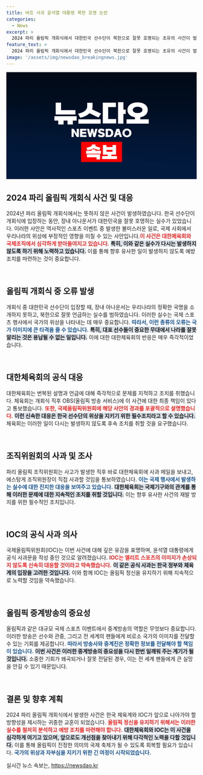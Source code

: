 ```yaml
---
title: 바흐 사과 윤석열 대통령 북한 호명 논란
categories:
  - News
excerpt: >
  2024 파리 올림픽 개회식에서 대한민국 선수단이 북한으로 잘못 호명되는 초유의 사건이 발생했습니다. 대한체육회는 즉각적으로 공식 항의하고, 조직위원장은 사과를 약속했습니다. 이 사태의 배경과 경과를 확인하세요!
feature_text: >
  2024 파리 올림픽 개회식에서 대한민국 선수단이 북한으로 잘못 호명되는 초유의 사건이 발생했습니다. 대한체육회는 즉각적으로 공식 항의하고, 조직위원장은 사과를 약속했습니다. 이 사태의 배경과 경과를 확인하세요!
image: '/assets/img/newsdao_breakingnews.jpg'
---
```


<p><img src="/assets/img/newsdao_breakingnews.jpg" alt="cryptoinkorea 속보" /></p>

<h2 data-ke-size="size26">2024 파리 올림픽 개회식 사건 및 대응</h2>

<p data-ke-size="size16">2024년 파리 올림픽 개회식에서는 뜻하지 않은 사건이 발생하였습니다. 한국 선수단이 개회식에 입장하는 동안, 장내 아나운서가 대한민국을 잘못 호명하는 실수가 있었습니다. 이러한 사안은 역사적인 스포츠 이벤트 중 발생한 불미스러운 일로, 국제 사회에서 우리나라의 위상에 부정적인 영향을 미칠 수 있는 사안입니다.<b><span style="color: #ee2323;">이 사건은 대한체육회와 국제조직에서 심각하게 받아들여지고 있습니다.</span></b> <b><span style="background-color: #21538527;">특히, 이와 같은 실수가 다시는 발생하지 않도록 하기 위해 노력하고 있습니다.</span></b> 이를 통해 향후 유사한 일이 발생하지 않도록 예방 조치를 마련하는 것이 중요합니다.</p>

<p data-ke-size="size16">&nbsp;</p>

<h2 data-ke-size="size26">올림픽 개회식 중 오류 발생</h2>

<p data-ke-size="size16">개회식 중 대한민국 선수단이 입장할 때, 장내 아나운서는 우리나라의 정확한 국명을 소개하지 못하고, 북한으로 잘못 언급하는 실수를 범하였습니다. 이러한 실수는 국제 스포츠 행사에서 국가의 위상을 나타내는 데 매우 중요합니다. <b><span style="color: #1a5490;">따라서, 이런 종류의 오류는 국가 이미지에 큰 타격을 줄 수 있습니다.</span></b> <b><span style="background-color: #21538527;">특히, 대표 선수들이 중요한 무대에서 나라를 잘못 알리는 것은 용납될 수 없는 일입니다.</span></b> 이에 대한 대한체육회의 반응은 매우 즉각적이었습니다.</p>

<p data-ke-size="size16">&nbsp;</p>

<h2 data-ke-size="size26">대한체육회의 공식 대응</h2>

<p data-ke-size="size16">대한체육회는 번복된 설명과 언급에 대해 즉각적으로 문제를 지적하고 조치를 취했습니다. 체육회는 개회식 직후 OBS(올림픽 방송 서비스)에 이 사건에 대한 최종 책임이 있다고 통보했습니다. <b><span style="color: #ee2323;">또한, 국제올림픽위원회에 해당 사안의 경과를 포괄적으로 설명했습니다.</span></b> <b><span style="background-color: #21538527;">이런 신속한 대응은 한국 선수단의 위상을 지키기 위한 필수조치라고 할 수 있습니다.</span></b> 체육회는 이러한 일이 다시는 발생하지 않도록 후속 조치를 취할 것을 요구했습니다.</p>

<p data-ke-size="size16">&nbsp;</p>

<h2 data-ke-size="size26">조직위원회의 사과 및 조사</h2>

<p data-ke-size="size16">파리 올림픽 조직위원회는 사고가 발생한 직후 바로 대한체육회에 사과 메일을 보내고, 에스탕게 조직위원장이 직접 사과할 것임을 통보하였습니다. <b><span style="color: #1a5490;">이는 국제 행사에서 발생하는 실수에 대한 진지한 대응을 보여주고 있습니다.</span></b> <b><span style="background-color: #21538527;">대한체육회는 국제기구와의 관계를 통해 이러한 문제에 대한 지속적인 조치를 취할 것입니다.</span></b> 이는 향후 유사한 사건의 재발 방지를 위한 필수적인 조치입니다.</p>

<p data-ke-size="size16">&nbsp;</p>

<h2 data-ke-size="size26">IOC의 공식 사과 의사</h2>

<p data-ke-size="size16">국제올림픽위원회(IOC)는 이번 사건에 대해 깊은 유감을 표명하며, 윤석열 대통령에게 공식 사과문을 작성 중인 것으로 알려졌습니다. <b><span style="color: #ee2323;">IOC는 엘리트 스포츠의 이미지가 손상되지 않도록 신속히 대응할 것이라고 약속했습니다.</span></b> <b><span style="background-color: #21538527;">이 같은 공식 사과는 한국 정부와 체육계의 입장을 고려한 것입니다.</span></b> 이와 함께 IOC는 올림픽 정신을 유지하기 위해 지속적으로 노력할 것임을 약속했습니다.</p>

<p data-ke-size="size16">&nbsp;</p>

<h2 data-ke-size="size26">올림픽 중계방송의 중요성</h2>

<p data-ke-size="size16">올림픽과 같은 대규모 국제 스포츠 이벤트에서 중계방송의 역할은 무엇보다 중요합니다. 이러한 방송은 선수와 관중, 그리고 전 세계의 팬들에게 비로소 국가의 이미지를 전달할 수 있는 기회를 제공합니다. <b><span style="color: #1a5490;">따라서 방송사와 중계진은 정확한 정보를 전달해야 할 책임이 있습니다.</span></b> <b><span style="background-color: #21538527;">이번 사건은 이러한 중계방송의 중요성을 다시 한번 일깨워 주는 계기가 될 것입니다.</span></b> 소중한 기회가 왜곡되거나 잘못 전달된 경우, 이는 전 세계 팬들에게 큰 실망을 안길 수 있기 때문입니다.</p>

<p data-ke-size="size16">&nbsp;</p>

<h2 data-ke-size="size26">결론 및 향후 계획</h2>

<p data-ke-size="size16">2024 파리 올림픽 개회식에서 발생한 사건은 한국 체육계와 IOC가 앞으로 나아가야 할 방향성을 제시하는 귀중한 교훈이 되었습니다. <b><span style="color: #ee2323;">올림픽 정신을 유지하기 위해서는 이러한 실수를 철저히 분석하고 예방 조치를 마련해야 합니다.</span></b> <b><span style="background-color: #21538527;">대한체육회와 IOC는 이 사건을 심각하게 여기고 있으며, 앞으로도 개선점을 찾아내기 위해 다각적인 노력을 다할 것입니다.</span></b> 이를 통해 올림픽이 진정한 의미의 국제 축제가 될 수 있도록 회복할 필요가 있습니다. <b><span style="color: #1a5490;">국가의 위상과 자부심을 지키기 위한 긴 여정이 시작되었습니다.</span></b></p>
실시간 뉴스 속보는, <a href="https://newsdao.kr" rel="dofollow">https://newsdao.kr</a>


